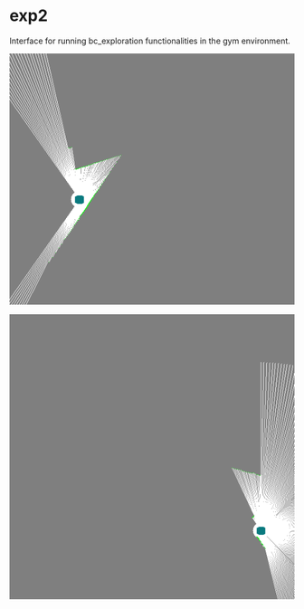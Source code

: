 # exp2
Interface for running bc_exploration functionalities in the gym environment.

![](doc/ColoredEgoCostmapRandomAisleTurnEnv.gif)

![](doc/ComplexCostmapRandomAisleTurnEnv.gif)
